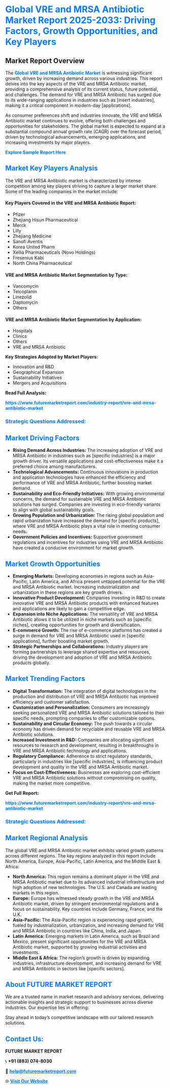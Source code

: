 <h1 style="color: #007BFF;">Global VRE and MRSA Antibiotic Market Report 2025-2033: Driving Factors, Growth Opportunities, and Key Players</h1>

<section id="overview">
<h2>Market Report Overview</h2>
<p>The <a href="https://www.futuremarketreport.com/industry-report/vre-and-mrsa-antibiotic-market" style="color: #007BFF; text-decoration: none;"><strong>Global VRE and MRSA Antibiotic Market</strong></a> is witnessing significant growth, driven by increasing demand across various industries. This report delves into the key aspects of the VRE and MRSA Antibiotic market, providing a comprehensive analysis of its current status, future potential, and challenges. The demand for VRE and MRSA Antibiotic has surged due to its wide-ranging applications in industries such as [insert industries], making it a critical component in modern-day [applications].</p>
<p>As consumer preferences shift and industries innovate, the VRE and MRSA Antibiotic market continues to evolve, offering both challenges and opportunities for stakeholders. The global market is expected to expand at a substantial compound annual growth rate (CAGR) over the forecast period, driven by technological advancements, emerging applications, and increasing investments by major players.</p>
</section>

<section id="overview">
<p><a href="https://www.futuremarketreport.com/request-sample/reportId=123334" style="color: #007BFF; text-decoration: none;"><strong>Explore Sample Report Here</strong></a></p>
</section>

<section id="key-players">
<h2 style="color: #007BFF;">Market Key Players Analysis</h2>
<p>The VRE and MRSA Antibiotic market is characterized by intense competition among key players striving to capture a larger market share. Some of the leading companies in the market include:</p>
<h4>Key Players Covered in the VRE and MRSA Antibiotic Report:</h4>
<ul><li>Pfizer</li><li>Zhejiang Hisun Pharmaceutical</li><li>Merck</li><li>Lilly</li><li>Zhejiang Medicine</li><li>Sanofi Aventis</li><li>Korea United Pharm</li><li>Xellia Pharmaceuticals (Novo Holdings)</li><li>Fresenius Kabi</li><li>North China Pharmaceutical</li></ul>
<h4>VRE and MRSA Antibiotic Market Segmentation by Type:</h4>
<ul><li>Vancomycin</li><li>Teicoplanin</li><li>Linezolid</li><li>Daptomycin</li><li>Others</li></ul>

<h4>VRE and MRSA Antibiotic Market Segmentation by Application:</h4>
<ul><li>Hospitals</li><li>Clinics</li><li>Others</li><li>VRE and MRSA Antibiotic</li></ul>
<p><strong>Key Strategies Adopted by Market Players:</strong></p>
<ul>
<li>Innovation and R&D</li>
<li>Geographical Expansion</li>
<li>Sustainability Initiatives</li>
<li>Mergers and Acquisitions</li>
</ul>
</section>

<section>
<p><strong>Read Full Analysis: </strong></p><a href="https://www.futuremarketreport.com/industry-report/vre-and-mrsa-antibiotic-market" style="color: #007BFF; text-decoration: none;"><strong>https://www.futuremarketreport.com/industry-report/vre-and-mrsa-antibiotic-market</strong></a>
<h3 style="color: #007BFF;">Strategic Questions Addressed:</h3>
</section>

<section id="driving-factors">
<h2 style="color: #007BFF;">Market Driving Factors</h2>
<ul>
<li><strong>Rising Demand Across Industries:</strong> The increasing adoption of VRE and MRSA Antibiotic in industries such as [specific industries] is a major growth driver. Its versatile applications and cost-effectiveness make it a preferred choice among manufacturers.</li>
<li><strong>Technological Advancements:</strong> Continuous innovations in production and application technologies have enhanced the efficiency and performance of VRE and MRSA Antibiotic, further boosting market demand.</li>
<li><strong>Sustainability and Eco-Friendly Initiatives:</strong> With growing environmental concerns, the demand for sustainable VRE and MRSA Antibiotic solutions has surged. Companies are investing in eco-friendly variants to align with global sustainability goals.</li>
<li><strong>Growing Population and Urbanization:</strong> The rising global population and rapid urbanization have increased the demand for [specific products], where VRE and MRSA Antibiotic plays a vital role in meeting consumer needs.</li>
<li><strong>Government Policies and Incentives:</strong> Supportive government regulations and incentives for industries using VRE and MRSA Antibiotic have created a conducive environment for market growth.</li>
</ul>
</section>

<section id="growth-opportunities">
<h2 style="color: #007BFF;">Market Growth Opportunities</h2>
<ul>
<li><strong>Emerging Markets:</strong> Developing economies in regions such as Asia-Pacific, Latin America, and Africa present untapped potential for the VRE and MRSA Antibiotic market. Increasing industrialization and urbanization in these regions are key growth drivers.</li>
<li><strong>Innovative Product Development:</strong> Companies investing in R&D to create innovative VRE and MRSA Antibiotic products with enhanced features and applications are likely to gain a competitive edge.</li>
<li><strong>Expansion into Niche Applications:</strong> The versatility of VRE and MRSA Antibiotic allows it to be utilized in niche markets such as [specific niches], creating opportunities for growth and diversification.</li>
<li><strong>E-commerce Growth:</strong> The rise of e-commerce platforms has created a surge in demand for VRE and MRSA Antibiotic used in [specific applications], further boosting market growth.</li>
<li><strong>Strategic Partnerships and Collaborations:</strong> Industry players are forming partnerships to leverage shared expertise and resources, driving the development and adoption of VRE and MRSA Antibiotic products globally.</li>
</ul>
</section>

<section id="trending-factors">
<h2 style="color: #007BFF;">Market Trending Factors</h2>
<ul>
<li><strong>Digital Transformation:</strong> The integration of digital technologies in the production and distribution of VRE and MRSA Antibiotic has improved efficiency and customer satisfaction.</li>
<li><strong>Customization and Personalization:</strong> Consumers are increasingly seeking personalized VRE and MRSA Antibiotic solutions tailored to their specific needs, prompting companies to offer customizable options.</li>
<li><strong>Sustainability and Circular Economy:</strong> The push towards a circular economy has driven demand for recyclable and reusable VRE and MRSA Antibiotic solutions.</li>
<li><strong>Increased Investment in R&D:</strong> Companies are allocating significant resources to research and development, resulting in breakthroughs in VRE and MRSA Antibiotic technology and applications.</li>
<li><strong>Regulatory Compliance:</strong> Adherence to strict regulatory standards, particularly in industries like [specific industries], is influencing product development and quality in the VRE and MRSA Antibiotic market.</li>
<li><strong>Focus on Cost-Effectiveness:</strong> Businesses are exploring cost-efficient VRE and MRSA Antibiotic solutions without compromising on quality, making the market more competitive.</li>
</ul>
</section>

<section>
<p><strong>Get Full Report: </strong></p><a href="https://www.futuremarketreport.com/industry-report/vre-and-mrsa-antibiotic-market" style="color: #007BFF; text-decoration: none;"><strong>https://www.futuremarketreport.com/industry-report/vre-and-mrsa-antibiotic-market</strong></a>
<h3 style="color: #007BFF;">Strategic Questions Addressed:</h3>
</section>


<section id="regional-analysis">
<h2 style="color: #007BFF;">Market Regional Analysis</h2>
<p>The global VRE and MRSA Antibiotic market exhibits varied growth patterns across different regions. The key regions analyzed in this report include North America, Europe, Asia-Pacific, Latin America, and the Middle East & Africa:</p>
<ul>
<li><strong>North America:</strong> This region remains a dominant player in the VRE and MRSA Antibiotic market due to its advanced industrial infrastructure and high adoption of new technologies. The U.S. and Canada are leading markets in this region.</li>
<li><strong>Europe:</strong> Europe has witnessed steady growth in the VRE and MRSA Antibiotic market, driven by stringent environmental regulations and a focus on sustainability. Key countries include Germany, France, and the U.K.</li>
<li><strong>Asia-Pacific:</strong> The Asia-Pacific region is experiencing rapid growth, fueled by industrialization, urbanization, and increasing demand for VRE and MRSA Antibiotic in countries like China, India, and Japan.</li>
<li><strong>Latin America:</strong> Emerging markets in Latin America, such as Brazil and Mexico, present significant opportunities for the VRE and MRSA Antibiotic market, supported by growing industrial activities and investments.</li>
<li><strong>Middle East & Africa:</strong> The region’s growth is driven by expanding industries, infrastructure development, and increasing demand for VRE and MRSA Antibiotic in sectors like [specific sectors].</li>
</ul>
</section>

<footer>
<h2 style="color: #007BFF;">About FUTURE MARKET REPORT</h2>
<p>We are a trusted name in market research and advisory services, delivering actionable insights and strategic support to businesses across diverse industries. Our expertise lies in offering:</p>

<p>Stay ahead in today’s competitive landscape with our tailored research solutions.</p>

<h2 style="color: #007BFF;">Contact Us:</h2>
<p><strong>FUTURE MARKET REPORT</strong></p>
<p>📞 <strong>+91 (883) 074-8030</strong></p>
<p>📧 <strong><a href="mailto:help@futuremarketreport.com" style="color: #007BFF;">help@futuremarketreport.com</a></strong></p>
<p>🌐 <strong><a href="https://www.futuremarketreport.com/" style="color: #007BFF;">Visit Our Website</a></strong></p>
</footer>
